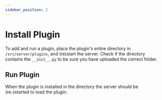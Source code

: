 ```yaml
---
sidebar_position: 2
---
```


# Install Plugin
To add and run a plugin, place the plugin's entire directory in `/src/server/plugins`, and (re)start the server.
Check if the directory contains the `__init__.py` to be sure you have uploaded the correct folder.

## Run Plugin
When the plugin is installed in the directory the server should be (re-)started to load the plugin.

